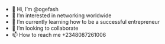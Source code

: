 - 👋 Hi, I’m @ogefash
- 👀 I’m interested in networking worldwide
- 🌱 I’m currently learning how to be a successful entrepreneur
- 💞️ I’m looking to collaborate
- 📫 How to reach me +2348087261006

<!---
ogefash/ogefash is a ✨ special ✨ repository because its `README.md` (this file) appears on your GitHub profile.
You can click the Preview link to take a look at your changes.
--->
